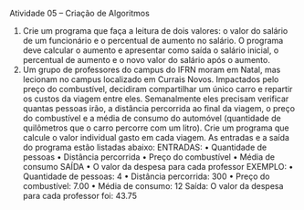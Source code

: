 Atividade 05 – Criação de Algoritmos

1. Crie um programa que faça a leitura de dois valores: o valor do salário de um
funcionário e o percentual de aumento no salário. O programa deve calcular o
aumento e apresentar como saída o salário inicial, o percentual de aumento e o
novo valor do salário após o aumento.
2. Um grupo de professores do campus do IFRN moram em Natal, mas lecionam no
campus localizado em Currais Novos. Impactados pelo preço do combustível,
decidiram compartilhar um único carro e repartir os custos da viagem entre eles.
Semanalmente eles precisam verificar quantas pessoas irão, a distância percorrida
ao final da viagem, o preço do combustível e a média de consumo do automóvel
(quantidade de quilômetros que o carro percorre com um litro). Crie um programa
que calcule o valor individual gasto em cada viagem. As entradas e a saída do
programa estão listadas abaixo:
ENTRADAS:
    • Quantidade de pessoas
    • Distância percorrida
    • Preço do combustível
    • Média de consumo
SAÍDA
    • O valor da despesa para cada professor
EXEMPLO:
    • Quantidade de pessoas: 4
    • Distância percorrida: 300
    • Preço do combustível: 7.00
    • Média de consumo: 12
Saída: O valor da despesa para cada professor foi: 43.75